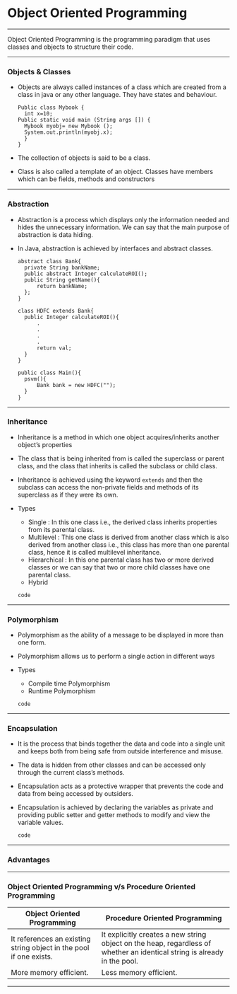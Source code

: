 # **Object Oriented Programming**

---

Object Oriented Programming is the programming paradigm that uses classes and objects to structure their code.

---

### **Objects & Classes**

- Objects are always called instances of a class which are created from a class in java or any other language. They have states and behaviour.

  ```
  Public class Mybook {
    int x=10;
  Public static void main (String args []) {
    Mybook myobj= new Mybook ();
    System.out.println(myobj.x);
    }
  }
  ```

- The collection of objects is said to be a class.
- Class is also called a template of an object. Classes have members which can be fields, methods and constructors

---

### **Abstraction**

- Abstraction is a process which displays only the information needed and hides the unnecessary information. We can say that the main purpose of abstraction is data hiding.
- In Java, abstraction is achieved by interfaces and abstract classes.

  ```
  abstract class Bank{
    private String bankName;
    public abstract Integer calculateROI();
    public String getName(){
        return bankName;
    };
  }

  class HDFC extends Bank{
    public Integer calculateROI(){
        .
        .
        .
        .
        return val;
    }
  }

  public class Main(){
    psvm(){
        Bank bank = new HDFC("");
    }
  }
  ```

---

### **Inheritance**

- Inheritance is a method in which one object acquires/inherits another object’s properties
- The class that is being inherited from is called the superclass or parent class, and the class that inherits is called the subclass or child class.
- Inheritance is achieved using the keyword `extends` and then the subclass can access the non-private fields and methods of its superclass as if they were its own.
- Types

  - Single : In this one class i.e., the derived class inherits properties from its parental class.
  - Multilevel : This one class is derived from another class which is also derived from another class i.e., this class has more than one parental class, hence it is called multilevel inheritance.
  - Hierarchical : In this one parental class has two or more derived classes or we can say that two or more child classes have one parental class.
  - Hybrid

  ```
  code
  ```

---

### **Polymorphism**

- Polymorphism as the ability of a message to be displayed in more than one form.
- Polymorphism allows us to perform a single action in different ways
- Types

  - Compile time Polymorphism
  - Runtime Polymorphism

  ```
  code
  ```

---

### **Encapsulation**

- It is the process that binds together the data and code into a single unit and keeps both from being safe from outside interference and misuse.
- The data is hidden from other classes and can be accessed only through the current class’s methods.
- Encapsulation acts as a protective wrapper that prevents the code and data from being accessed by outsiders.
- Encapsulation is achieved by declaring the variables as private and providing public setter and getter methods to modify and view the variable values.

  ```
  code
  ```

---

### **Advantages**

---

### Object Oriented Programming v/s Procedure Oriented Programming

| Object Oriented Programming                                        | Procedure Oriented Programming                                                                                           |
| ------------------------------------------------------------------ | ------------------------------------------------------------------------------------------------------------------------ |
| It references an existing string object in the pool if one exists. | It explicitly creates a new string object on the heap, regardless of whether an identical string is already in the pool. |
| More memory efficient.                                             | Less memory efficient.                                                                                                   |

---
